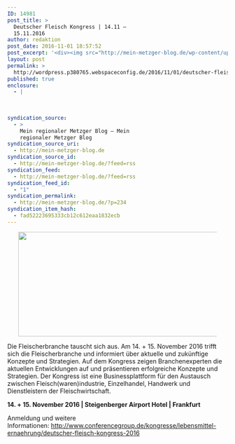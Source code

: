```yaml
---
ID: 14981
post_title: >
  Deutscher Fleisch Kongress | 14.11 –
  15.11.2016
author: redaktion
post_date: 2016-11-01 18:57:52
post_excerpt: '<div><img src="http://mein-metzger-blog.de/wp-content/uploads/2016/04/TCG_Teaser_Fleisch_Kongress_2016_978x390_291015_50dpi.jpg" width="600" height="239" title="" alt=""></div><div>Die Fleischerbranche tauscht sich aus. Am 14. + 15. November 2016 trifft sich die Fleischerbranche und informiert &uuml;ber aktuelle und zuk&uuml;nftige Konzepte und Strategien. Auf dem Kongress zeigen Branchenexperten die aktuellen Entwicklungen auf und pr&auml;sentieren erfolgreiche Konzepte und Strategien. Der...</div>'
layout: post
permalink: >
  http://wordpress.p380765.webspaceconfig.de/2016/11/01/deutscher-fleisch-kongress-14-11-15-11-2016/
published: true
enclosure:
  - |
    
    
    
syndication_source:
  - >
    Mein regionaler Metzger Blog – Mein
    regionaler Metzger Blog
syndication_source_uri:
  - http://mein-metzger-blog.de
syndication_source_id:
  - http://mein-metzger-blog.de/?feed=rss
syndication_feed:
  - http://mein-metzger-blog.de/?feed=rss
syndication_feed_id:
  - "1"
syndication_permalink:
  - http://mein-metzger-blog.de/?p=234
syndication_item_hash:
  - fad52223695333cb12c612eaa1832ecb
---
```

<div style="margin: 5px 5% 10px 5%;"><img src="http://mein-metzger-blog.de/wp-content/uploads/2016/04/TCG_Teaser_Fleisch_Kongress_2016_978x390_291015_50dpi.jpg" width="600" height="239" title="" alt="" /></div><div><p>Die Fleischerbranche tauscht sich aus. Am 14. + 15. November 2016 trifft sich die Fleischerbranche und informiert über aktuelle und zukünftige Konzepte und Strategien. Auf dem Kongress zeigen Branchenexperten die aktuellen Entwicklungen auf und präsentieren erfolgreiche Konzepte und Strategien. Der Kongress ist eine Businessplattform für den Austausch zwischen Fleisch(waren)industrie, Einzelhandel, Handwerk und Dienstleistern der Fleischwirtschaft.</p>
<p><strong>14. + 15. November 2016 | Steigenberger Airport Hotel | Frankfurt</strong></p>
<p>Anmeldung und weitere Informationen: <a href="http://www.conferencegroup.de/kongresse/lebensmittel-ernaehrung/deutscher-fleisch-kongress-2016" >http://www.conferencegroup.de/kongresse/lebensmittel-ernaehrung/deutscher-fleisch-kongress-2016</a></p>
</div>